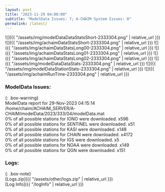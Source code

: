 ```yaml
---
layout: post
title: "2023-11-29 04:00:00"
subtitle: "ModelData Issues: 7; A-CHAIM System Issues: 0"
permalink: /latest/
---
```


![]({{ "/assets/img/modelDataDataStatsShort-2333304.png" | relative_url }})
![]({{ "/assets/img/achaimDataStatsShort-2333304.png" | relative_url }})
![]({{ "/assets/img/achaimDataStatsLong00-2333304.png" | relative_url }})
![]({{ "/assets/img/achaimDataStatsLong01-2333304.png" | relative_url }})
![]({{ "/assets/img/achaimDataStatsLong02-2333304.png" | relative_url }})
![]({{ "/assets/img/modelDataDataStats-2333304.png" | relative_url }})
![]({{ "/assets/img/modelDataStationStats-2333304.png" | relative_url }})
![]({{ "/assets/img/achaimRunTime-2333304.png" | relative_url }})


### ModelData Issues:  
  
{: .box-warning}  
 ModelData report for 29-Nov-2023 04:15:14   
 /home/chaim/ACHAIM_SERVER/A-CHAIM/modelData/2023/333/04/modelData.mat   
 0% of all possible stations for IONO were downloaded. x596   
 0% of all possible stations for SENTINEL were downloaded. x51   
 0% of all possible stations for KASI were downloaded. x148   
 0% of all possible stations for CHAIN were downloaded. x4172   
 0% of all possible stations for IGS were downloaded. x5   
 0% of all possible stations for NOAA were downloaded. x149   
 0% of all possible stations for QGN were downloaded. x151   
  


### Logs:  
  
{: .box-note}  
[Logs.zip]({{ "/assets/other/logs.zip" | relative_url }})  
[Log Info]({{ "/logInfo" | relative_url }})  
